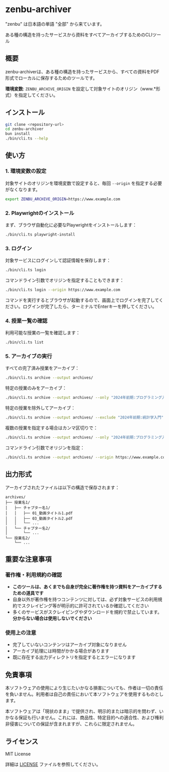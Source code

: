 # zenbu-archiver

"zenbu" は日本語の単語 "全部" から来ています。

ある種の構造を持ったサービスから資料をすべてアーカイブするためのCLIツール

## 概要

zenbu-archiverは、ある種の構造を持ったサービスから、すべての資料をPDF形式でローカルに保存するためのツールです。

**環境変数**: `ZENBU_ARCHIVE_ORIGIN` を設定して対象サイトのオリジン（www.\*形式）を指定してください。

## インストール

```bash
git clone <repository-url>
cd zenbu-archiver
bun install
./bin/cli.ts --help
```

## 使い方

### 1. 環境変数の設定

対象サイトのオリジンを環境変数で設定すると、毎回 `--origin` を指定する必要がなくなります。

```bash
export ZENBU_ARCHIVE_ORIGIN=https://www.example.com
```

### 2. Playwrightのインストール

まず、ブラウザ自動化に必要なPlaywrightをインストールします：

```bash
./bin/cli.ts playwright-install
```

### 3. ログイン

対象サービスにログインして認証情報を保存します：

```bash
./bin/cli.ts login
```

コマンドライン引数でオリジンを指定することもできます：

```bash
./bin/cli.ts login --origin https://www.example.com
```

コマンドを実行するとブラウザが起動するので、画面上でログインを完了してください。ログインが完了したら、ターミナルでEnterキーを押してください。

### 4. 授業一覧の確認

利用可能な授業の一覧を確認します：

```bash
./bin/cli.ts list
```

### 5. アーカイブの実行

すべての完了済み授業をアーカイブ：

```bash
./bin/cli.ts archive --output archives/
```

特定の授業のみをアーカイブ：

```bash
./bin/cli.ts archive --output archives/ --only "2024年前期:プログラミング入門"
```

特定の授業を除外してアーカイブ：

```bash
./bin/cli.ts archive --output archives/ --exclude "2024年前期:統計学入門"
```

複数の授業を指定する場合はカンマ区切りで：

```bash
./bin/cli.ts archive --output archives/ --only "2024年前期:プログラミング入門,2024年前期:データサイエンス基礎"
```

コマンドライン引数でオリジンを指定：

```bash
./bin/cli.ts archive --output archives/ --origin https://www.example.com --origin-api https://api.example.com
```

## 出力形式

アーカイブされたファイルは以下の構造で保存されます：

```
archives/
├── 授業名1/
│   ├── チャプター名1/
│   │   ├── 01_動画タイトル1.pdf
│   │   ├── 03_動画タイトル2.pdf
│   │   └── ...
│   └── チャプター名2/
│       └── ...
└── 授業名2/
    └── ...
```

## 重要な注意事項

### 著作権・利用規約の確認

- **このツールは、あくまでも自身が完全に著作権を持つ資料をアーカイブするための道具です**
- 自身以外が著作権を持つコンテンツに対しては、必ず対象サービスの利用規約でスクレイピング等が明示的に許可されているか確認してください
- 多くのサービスがスクレイピングやダウンロードを規約で禁止しています。**分からない場合は使用しないでください**

### 使用上の注意

- 完了していないコンテンツはアーカイブ対象になりません
- アーカイブ処理には時間がかかる場合があります
- 既に存在する出力ディレクトリを指定するとエラーになります

## 免責事項

本ソフトウェアの使用により生じたいかなる損害についても、作者は一切の責任を負いません。利用者は自己の責任において本ソフトウェアを使用するものとします。

本ソフトウェアは「現状のまま」で提供され、明示的または暗示的を問わず、いかなる保証も行いません。これには、商品性、特定目的への適合性、および権利非侵害についての保証が含まれますが、これらに限定されません。

## ライセンス

MIT License

詳細は [LICENSE](LICENSE) ファイルを参照してください。
